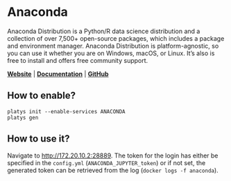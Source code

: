 # Anaconda

Anaconda Distribution is a Python/R data science distribution and a collection of over 7,500+ open-source packages, which includes a package and environment manager. Anaconda Distribution is platform-agnostic, so you can use it whether you are on Windows, macOS, or Linux. It’s also is free to install and offers free community support.

**[Website](https://www.anaconda.com/)** | **[Documentation](https://docs.anaconda.com/#)** | **[GitHub](https://github.com/jupyter/notebook)**

## How to enable?

```
platys init --enable-services ANACONDA
platys gen
```

## How to use it?

Navigate to <http://172.20.10.2:28889>. The token for the login has either be specified in the `config.yml` (`ANACONDA_JUPYTER_token`) or if not set, the generated token can be retrieved from the log (`docker logs -f anaconda`). 
